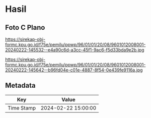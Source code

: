 # Hasil

## Foto C Plano

https://sirekap-obj-formc.kpu.go.id/f75e/pemilu/ppwp/96/01/01/20/08/9601012008001-20240222-145532--e4a90c6d-a3cc-45f1-9ac6-f5d33bda9e2b.jpg

https://sirekap-obj-formc.kpu.go.id/f75e/pemilu/ppwp/96/01/01/20/08/9601012008001-20240222-145642--b96fd04e-c01e-4887-8f54-0e439fe9116a.jpg


## Metadata

| Key        | Value               |
| ---------- | ------------------- |
| Time Stamp | 2024-02-22 15:00:00 |



